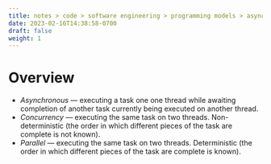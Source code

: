 ```yaml
---
title: notes > code > software engineering > programming models > asynchronous vs parallel vs concurrent
date: 2023-02-16T14:38:58-0700
draft: false
weight: 1
---
```


# Overview
- *Asynchronous* — executing a task one one thread while awaiting completion of another task currently being executed on another thread.
- *Concurrency* — executing the same task on two threads. Non-deterministic (the order in which different pieces of the task are complete is not known).
- *Parallel* — executing the same task on two threads. Deterministic (the order in which different pieces of the task are complete is known).
